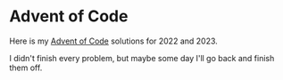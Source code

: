 # Advent of Code

Here is my [Advent of Code](https://adventofcode.com/) solutions for 2022 and 2023.

I didn't finish every problem, but maybe some day I'll go back and finish them off.